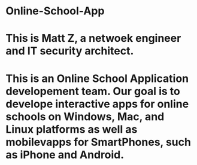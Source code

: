 # Online-School-App
# This is Matt Z, a netwoek engineer and IT security architect.
# This is an Online School Application developement team. Our goal is to  develope interactive apps for online schools on Windows, Mac, and Linux platforms as well as mobilevapps for SmartPhones, such as iPhone and Android.
